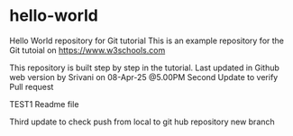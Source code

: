 # hello-world
Hello World repository for Git tutorial
This is an example repository for the Git tutoial on https://www.w3schools.com

This repository is built step by step in the tutorial.
Last updated in Github web version by Srivani on 08-Apr-25 @5.00PM
Second Update to verify Pull request

TEST1 Readme file

Third update to check push from local to git hub repository new branch

